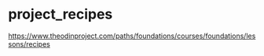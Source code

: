 # project_recipes
https://www.theodinproject.com/paths/foundations/courses/foundations/lessons/recipes
